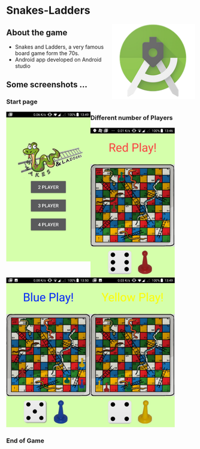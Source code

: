 # Snakes-Ladders

<img src="androidStudio.png" height="200"  align="right" style="float:right" />

## About the game 
  - Snakes and Ladders, a very famous board game form the 70s.
  - Android app developed on Android studio

## Some screenshots ...
### Start page
<img src="start.jpeg" height="400"  align="left" />


### Different number of Players
<img src="twoPlayers.jpeg" height="400" align="left" />
<img src="threePlayers.jpeg" height="400" align="left"  />
<img src="fourPlayers.jpeg" height="400"   />

### End of Game
